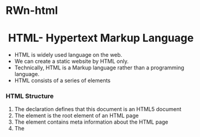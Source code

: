 # RWn-html
<h1 align="center"> HTML- Hypertext Markup Language </h1>
<ul>
  <li>HTML is widely used language on the web.</li>
  <li>We can create a static website by HTML only.</li>
  <li>Technically, HTML is a Markup language rather than a programming language.</li>
  <li> HTML consists of a series of elements</li>
 </ul>

<h3> HTML Structure </h3>

<ol>
  <li> The <!DOCTYPE html> declaration defines that this document is an HTML5 document </li>
  <li> The <html> element is the root element of an HTML page </li>
  <li> The <head> element contains meta information about the HTML page </li>
  <li> The <title> element specifies a title for the HTML page (which is shown in the browser's title bar or in the page's tab) <li>
  <li> The <body> element defines the document's body, and is a container for all the visible contents, such as headings, paragraphs, images, hyperlinks, tables, lists,        etc. <li>
</ol>

  
